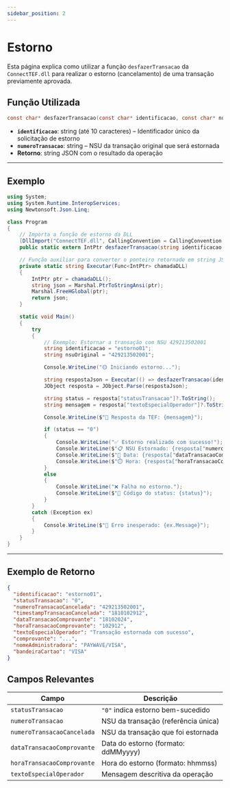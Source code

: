 ```yaml
---
sidebar_position: 2
---
```

# Estorno

Esta página explica como utilizar a função `desfazerTransacao` da `ConnectTEF.dll` para realizar o estorno (cancelamento) de uma transação previamente aprovada.

## Função Utilizada

```c
const char* desfazerTransacao(const char* identificacao, const char* numeroTransacao);
```

* **`identificacao`**: string (até 10 caracteres) – Identificador único da solicitação de estorno
* **`numeroTransacao`**: string – NSU da transação original que será estornada
* **Retorno**: string JSON com o resultado da operação

---

## Exemplo

```csharp
using System;
using System.Runtime.InteropServices;
using Newtonsoft.Json.Linq;

class Program
{
    // Importa a função de estorno da DLL
    [DllImport("ConnectTEF.dll", CallingConvention = CallingConvention.Cdecl)]
    public static extern IntPtr desfazerTransacao(string identificacao, string numeroTransacao);

    // Função auxiliar para converter o ponteiro retornado em string JSON
    private static string Executar(Func<IntPtr> chamadaDLL)
    {
        IntPtr ptr = chamadaDLL();
        string json = Marshal.PtrToStringAnsi(ptr);
        Marshal.FreeHGlobal(ptr);
        return json;
    }

    static void Main()
    {
        try
        {
            // Exemplo: Estornar a transação com NSU 429213502001
            string identificacao = "estorno01";
            string nsuOriginal = "429213502001";

            Console.WriteLine("🟡 Iniciando estorno...");

            string respostaJson = Executar(() => desfazerTransacao(identificacao, nsuOriginal));
            JObject resposta = JObject.Parse(respostaJson);

            string status = resposta["statusTransacao"]?.ToString();
            string mensagem = resposta["textoEspecialOperador"]?.ToString() ?? "(sem mensagem)";

            Console.WriteLine($"🔄 Resposta da TEF: {mensagem}");

            if (status == "0")
            {
                Console.WriteLine("✅ Estorno realizado com sucesso!");
                Console.WriteLine($"📋 NSU Estornado: {resposta["numeroTransacaoCancelada"]}");
                Console.WriteLine($"📅 Data: {resposta["dataTransacaoComprovante"]}");
                Console.WriteLine($"⏱️ Hora: {resposta["horaTransacaoComprovante"]}");
            }
            else
            {
                Console.WriteLine("❌ Falha no estorno.");
                Console.WriteLine($"🔎 Código do status: {status}");
            }
        }
        catch (Exception ex)
        {
            Console.WriteLine($"🚨 Erro inesperado: {ex.Message}");
        }
    }
}
```

---

## Exemplo de Retorno

```json
{
  "identificacao": "estorno01",
  "statusTransacao": "0",
  "numeroTransacaoCancelada": "429213502001",
  "timestampTransacaoCancelada": "1810102912",
  "dataTransacaoComprovante": "18102024",
  "horaTransacaoComprovante": "102912",
  "textoEspecialOperador": "Transação estornada com sucesso",
  "comprovante": "...",
  "nomeAdministradora": "PAYWAVE/VISA",
  "bandeiraCartao": "VISA"
}
```

## Campos Relevantes

| Campo                      | Descrição                                      |
| -------------------------- | ---------------------------------------------- |
| `statusTransacao`          | `"0"` indica estorno bem-sucedido              |
| `numeroTransacao`            | NSU da transação (referência única)          |
| `numeroTransacaoCancelada` | NSU da transação que foi estornada             |
| `dataTransacaoComprovante` | Data do estorno (formato: ddMMyyyy)            |
| `horaTransacaoComprovante` | Hora do estorno (formato: hhmmss)              |
| `textoEspecialOperador`    | Mensagem descritiva da operação                |